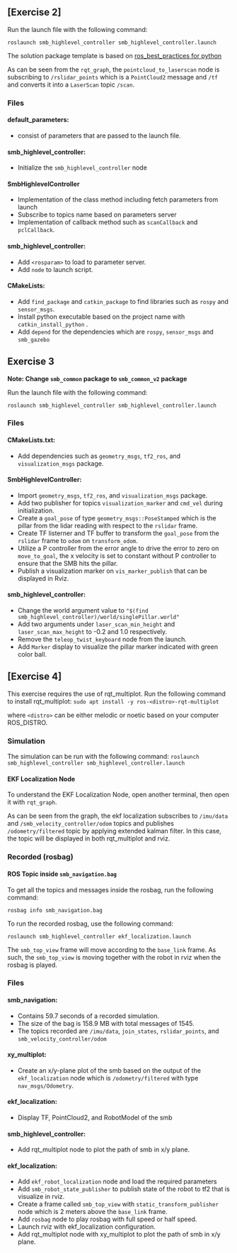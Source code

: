 ## [Exercise 2]

Run the launch file with the following command:

`roslaunch smb_highlevel_controller smb_highlevel_controller.launch`

The solution package template is based on [ros_best_practices for python](http://www.artificialhumancompanions.com/structure-python-based-ros-package/)

As can be seen from the `rqt_graph`, the `pointcloud_to_laserscan` node is subscribing to `/rslidar_points` which is a `PointCloud2` message and `/tf` and converts it into a `LaserScan` topic `/scan`.

### Files
#### default_parameters: 
* consist of parameters that are passed to the launch file.

#### smb_highlevel_controller: 
* Initialize the `smb_highlevel_controller` node

#### SmbHighlevelController
* Implementation of the class method including fetch parameters from launch
* Subscribe to topics name based on parameters server
* Implementation of callback method such as `scanCallback` and `pclCallback`.

#### smb_highlevel_controller:
* Add `<rosparam>` to load to parameter server.
* Add `node` to launch  script.

#### CMakeLists:
* Add `find_package` and `catkin_package` to find libraries such as `rospy` and `sensor_msgs`.
* Install python executable based on the project name with `catkin_install_python` .
* Add `depend` for the dependencies which are `rospy`, `sensor_msgs` and `smb_gazebo`
  
## Exercise 3
**Note: Change `smb_common` package to `smb_common_v2` package**

Run the launch file with the  following command:

`roslaunch smb_highlevel_controller smb_highlevel_controller.launch`

### Files
#### CMakeLists.txt:
* Add dependencies such as `geometry_msgs`, `tf2_ros`, and `visualization_msgs` package.

#### SmbHighlevelController:

* Import `geometry_msgs`, `tf2_ros`, and `visualization_msgs` package.
* Add two publisher for topics `visualization_marker` and `cmd_vel` during initialization.
* Create a `goal_pose` of type `geometry_msgs::PoseStamped` which is the pillar from the lidar reading with respect to the `rslidar` frame.
* Create TF listerner and TF buffer to transform the `goal_pose` from the `rslidar` frame to `odom` on `transform_odom`.
* Utilize a P controller from the error angle to drive the error to zero on `move_to_goal`, the x velocity is set to constant without P controller to ensure that the SMB hits the pillar.
* Publish a visualization marker on `vis_marker_publish` that can be displayed in Rviz.

#### smb_highlevel_controller:
* Change the world argument value to `"$(find smb_highlevel_controller)/world/singlePillar.world"`
* Add two arguments under `laser_scan_min_height` and `laser_scan_max_height` to -0.2 and 1.0 respectively.
* Remove the `teleop_twist_keyboard` node from the launch.
* Add `Marker` display to visualize the pillar marker indicated with green color ball.

## [Exercise 4]

This exercise requires the use of rqt_multiplot. Run the following command to install rqt_multiplot:
`sudo apt install -y ros-<distro>-rqt-multiplot`

where `<distro>` can be either melodic or noetic based on your computer ROS_DISTRO.
### Simulation
The simulation can be run with the following command:
`roslaunch smb_highlevel_controller smb_highlevel_controller.launch`
#### EKF Localization Node
To understand the EKF Localization Node, open another terminal, then open it with `rqt_graph`.

As can be seen from the graph, the ekf localization subscribes to `/imu/data` and `/smb_velocity_controller/odom` topics and publishes `/odometry/filtered` topic by applying extended kalman filter. In this case, the topic will be displayed in both rqt_multiplot and rviz.

### Recorded (rosbag)
#### ROS Topic inside `smb_navigation.bag`
To get all the topics and messages inside the rosbag, run the following command:

`rosbag info smb_navigation.bag`

To run the recorded rosbag, use the following command:

`roslaunch smb_highlevel_controller ekf_localization.launch`

The `smb_top_view` frame will move according to the `base_link` frame. As such, the `smb_top_view` is moving together with the robot in rviz when the rosbag is played.

### Files

#### smb_navigation:
* Contains 59.7 seconds of a recorded simulation.
* The size of the bag is 158.9 MB with total messages of 1545.
* The topics recorded are `/imu/data`, `join_states`, `rslidar_points`, and `smb_velocity_controller/odom`
#### xy_multiplot:
* Create an x/y-plane plot of the smb based on the output of the `ekf_localization` node which is `/odometry/filtered` with type `nav_msgs/Odometry`.
#### ekf_localization:
* Display TF, PointCloud2, and RobotModel of the smb
#### smb_highlevel_controller:
* Add rqt_multiplot node to plot the path of smb in x/y plane.

#### ekf_localization:
* Add `ekf_robot_localization` node and load the required parameters
* Add `smb_robot_state_publisher` to publish state of the robot to tf2 that is visualize in rviz.
* Create a frame called `smb_top_view` with `static_transform_publisher` node which is 2 meters above the `base_link` frame.
* Add `rosbag` node to play rosbag with full speed or half speed.
* Launch rviz with ekf_localization configuration.
* Add rqt_multiplot node with xy_multiplot to plot the path of smb in x/y plane.
